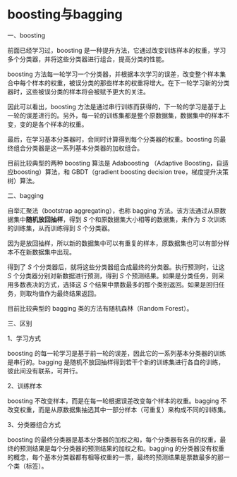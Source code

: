 # boosting与bagging



一、boosting

前面已经学习过，boosting 是一种提升方法，它通过改变训练样本的权重，学习多个分类器，并将这些分类器进行组合，提高分类的性能。

boosting 方法每一轮学习一个分类器，并根据本次学习的误差，改变整个样本集合中每个样本的权重，被误分类的那些样本的权重将增大。在下一轮学习新的分类器时，这些被误分类的样本将会被赋予更大的关注。

因此可以看出，boosting 方法是通过串行训练而获得的，下一轮的学习是基于上一轮的误差进行的。另外，每一轮的训练集都是整个原数据集，数据集中的样本不变，变的是各个样本的权重。

最后，在学习基本分类器时，会同时计算得到每个分类器的权重。boosting 的最终组合分类器是这一系列基本分类器的加权组合。

目前比较典型的两种 boosting 算法是 Adaboosting （Adaptive Boosting，自适应boosting）算法，和 GBDT（gradient boosting decision tree，梯度提升决策树）算法。

二、bagging

自举汇聚法（bootstrap aggregating），也称 bagging 方法。该方法通过从原数据集中**随机放回抽样**，得到 $S$ 个和原数据集大小相等的数据集，来作为 $S$ 次训练的训练集，从而训练得到 $S$ 个分类器。

因为是放回抽样，所以新的数据集中可以有重复的样本，原数据集也可以有部分样本不在新数据集中出现。

得到了 $S$ 个分类器后，就将这些分类器组合成最终的分类器。执行预测时，让这 $S$ 个分类器分别对新数据进行预测，得到  $S$ 个预测结果。如果是分类任务，则采用多数表决的方式，选择这 $S$ 个结果中票数最多的那个类别返回。如果是回归任务，则取均值作为最终结果返回。

目前比较典型的 bagging 类的方法有随机森林（Random Forest）。

三、区别

1、学习方式

boosting 的每一轮学习是基于前一轮的误差，因此它的一系列基本分类器的训练是串行的。bagging 是随机不放回抽样得到若干个新的训练集进行各自的训练，彼此间没有联系，可并行。

2、训练样本

boosting 不改变样本，而是在每一轮根据误差改变每个样本的权重。bagging 不改变权重，而是从原数据集抽选其中一部分样本（可重复）来构成不同的训练集。

3、分类器组合方式

boosting 的最终分类器是基本分类器的加权之和，每个分类器有各自的权重，最终的预测结果是每个分类器的预测结果的加权之和。bagging 的分类器没有权重的概念，每个基本分类器都有相等权重的一票，最终的预测结果是票数最多的那一个类（标签）。

